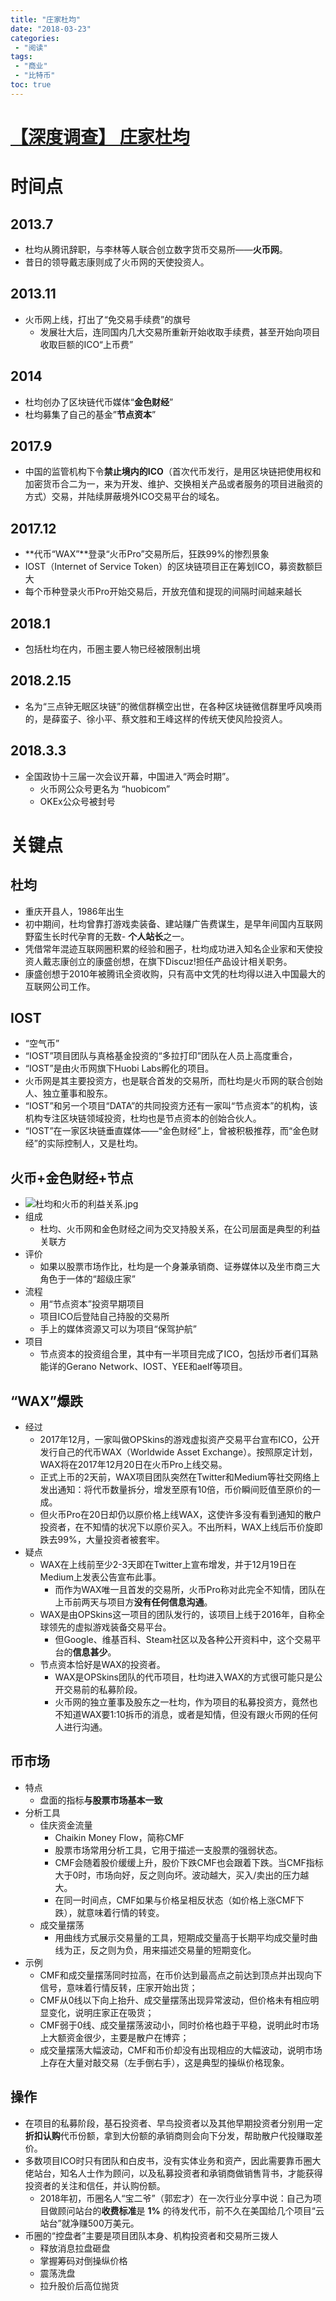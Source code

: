 ```yaml
---
title: "庄家杜均"
date: "2018-03-23"
categories:
 - "阅读"
tags:
 - "商业"
 - "比特币"
toc: true
---
```



# [【深度调查】 庄家杜均](http://www.pingwest.com/dujun-the-banker/)

# 时间点


## 2013.7
- 杜均从腾讯辞职，与李林等人联合创立数字货币交易所——**火币网**。
- 昔日的领导戴志康则成了火币网的天使投资人。

## 2013.11
- 火币网上线，打出了“免交易手续费”的旗号
	- 发展壮大后，连同国内几大交易所重新开始收取手续费，甚至开始向项目收取巨额的ICO“上币费”

## 2014
- 杜均创办了区块链代币媒体“**金色财经**”
- 杜均募集了自己的基金”**节点资本**”

## 2017.9
- 中国的监管机构下令**禁止境内的ICO**（首次代币发行，是用区块链把使用权和加密货币合二为一，来为开发、维护、交换相关产品或者服务的项目进融资的方式）交易，并陆续屏蔽境外ICO交易平台的域名。

## 2017.12
- **代币“WAX”**登录“火币Pro”交易所后，狂跌99%的惨烈景象
- IOST（Internet of Service Token）的区块链项目正在筹划ICO，募资数额巨大
- 每个币种登录火币Pro开始交易后，开放充值和提现的间隔时间越来越长

## 2018.1
- 包括杜均在内，币圈主要人物已经被限制出境

## 2018.2.15
- 名为“三点钟无眠区块链”的微信群横空出世，在各种区块链微信群里呼风唤雨的，是薛蛮子、徐小平、蔡文胜和王峰这样的传统天使风险投资人。

## 2018.3.3
- 全国政协十三届一次会议开幕，中国进入“两会时期”。
	- 火币网公众号更名为 “huobicom”
	- OKEx公众号被封号

# 关键点

## 杜均
- 重庆开县人，1986年出生
- 初中期间，杜均曾靠打游戏卖装备、建站赚广告费谋生，是早年间国内互联网野蛮生长时代孕育的无数- **个人站长**之一。
- 凭借常年混迹互联网圈积累的经验和圈子，杜均成功进入知名企业家和天使投资人戴志康创立的康盛创想，在旗下Discuz!担任产品设计相关职务。
- 康盛创想于2010年被腾讯全资收购，只有高中文凭的杜均得以进入中国最大的互联网公司工作。

## IOST
- “空气币”
- “IOST”项目团队与真格基金投资的“多拉打印”团队在人员上高度重合，
- “IOST”是由火币网旗下Huobi Labs孵化的项目。
- 火币网是其主要投资方，也是联合首发的交易所，而杜均是火币网的联合创始人、独立董事和股东。
- “IOST”和另一个项目“DATA”的共同投资方还有一家叫“节点资本”的机构，该机构专注区块链领域投资，杜均也是节点资本的创始合伙人。
- “IOST”在一家区块链垂直媒体——“金色财经”上，曾被积极推荐，而“金色财经”的实际控制人，又是杜均。

## 火币+金色财经+节点
- ![杜均和火币的利益关系.jpg](http://otzm88f21.bkt.clouddn.com/fd677517-2e87-4f13-84d8-0ddce1e18ca2.jpg)
- 组成
	- 杜均、火币网和金色财经之间为交叉持股关系，在公司层面是典型的利益关联方
- 评价
	- 如果以股票市场作比，杜均是一个身兼承销商、证券媒体以及坐市商三大角色于一体的“超级庄家”
- 流程
	- 用“节点资本”投资早期项目
	- 项目ICO后登陆自己持股的交易所
	- 手上的媒体资源又可以为项目“保驾护航”
- 项目
	- 节点资本的投资组合里，其中有一半项目完成了ICO，包括炒币者们耳熟能详的Gerano Network、IOST、YEE和aelf等项目。


## “WAX”爆跌
- 经过
	- 2017年12月，一家叫做OPSkins的游戏虚拟资产交易平台宣布ICO，公开发行自己的代币WAX（Worldwide Asset Exchange）。按照原定计划，WAX将在2017年12月20日在火币Pro上线交易。
	- 正式上币的2天前，WAX项目团队突然在Twitter和Medium等社交网络上发出通知：将代币数量拆分，增发至原有10倍，币价瞬间贬值至原价的一成。
	- 但火币Pro在20日却仍以原价格上线WAX，这使许多没有看到通知的散户投资者，在不知情的状况下以原价买入。不出所料，WAX上线后币价旋即跌去99%，大量投资者被套牢。
- 疑点
	- WAX在上线前至少2-3天即在Twitter上宣布增发，并于12月19日在Medium上发表公告宣布此事。
		- 而作为WAX唯一且首发的交易所，火币Pro称对此完全不知情，团队在上币前两天与项目方**没有任何信息沟通**。
	- WAX是由OPSkins这一项目的团队发行的，该项目上线于2016年，自称全球领先的虚拟游戏装备交易平台。
		- 但Google、维基百科、Steam社区以及各种公开资料中，这个交易平台的**信息甚少**。
	- 节点资本恰好是WAX的投资者。
		- WAX是OPSkins团队的代币项目，杜均进入WAX的方式很可能只是公开交易前的私募阶段。
		- 火币网的独立董事及股东之一杜均，作为项目的私募投资方，竟然也不知道WAX要1:10拆币的消息，或者是知情，但没有跟火币网的任何人进行沟通。

## 币市场
- 特点
	- 盘面的指标**与股票市场基本一致**
- 分析工具
	- 佳庆资金流量
		- Chaikin Money Flow，简称CMF
		- 股票市场常用分析工具，它用于描述一支股票的强弱状态。
		- CMF会随着股价缓缓上升，股价下跌CMF也会跟着下跌。当CMF指标大于0时，市场向好，反之则向坏。波动越大，买入/卖出的压力越大。
		- 在同一时间点，CMF如果与价格呈相反状态（如价格上涨CMF下跌），就意味着行情的转变。
	- 成交量摆荡
		- 用曲线方式展示交易量的工具，短期成交量高于长期平均成交量时曲线为正，反之则为负，用来描述交易量的短期变化。
- 示例
	- CMF和成交量摆荡同时拉高，在币价达到最高点之前达到顶点并出现向下信号，意味着行情反转，庄家开始出货；		
	- CMF从0线以下向上抬升、成交量摆荡出现异常波动，但价格未有相应明显变化，说明庄家正在吸货；
	- CMF弱于0线、成交量摆荡波动小，同时价格也趋于平稳，说明此时市场上大额资金很少，主要是散户在博弈；
	- 成交量摆荡大幅波动，CMF和币价却没有出现相应的大幅波动，说明市场上存在大量对敲交易（左手倒右手），这是典型的操纵价格现象。

## 操作
- 在项目的私募阶段，基石投资者、早鸟投资者以及其他早期投资者分别用一定**折扣认购**代币份额，拿到大份额的承销商则会向下分发，帮助散户代投赚取差价。	
- 多数项目ICO时只有团队和白皮书，没有实体业务和资产，因此需要靠币圈大佬站台，知名人士作为顾问，以及私募投资者和承销商做销售背书，才能获得投资者的关注和信任，并认购份额。
	- 2018年初，币圈名人“宝二爷”（郭宏才）在一次行业分享中说：自己为项目做顾问站台的**收费标准**是 **1%** 的待发代币，前不久在美国给几个项目“云站台”就净赚500万美元。
- 币圈的“控盘者”主要是项目团队本身、机构投资者和交易所三拨人
	- 释放消息拉盘砸盘
	- 掌握筹码对倒操纵价格
	- 震荡洗盘
	- 拉升股价后高位抛货